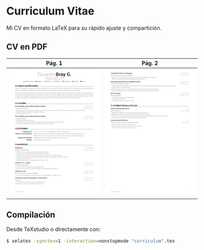 Curriculum Vitae
================

Mi CV en formato LaTeX para su rápido ajuste y compartición.

## CV en PDF

| Pág. 1 | Pág. 2 |
|:---:|:---:|
| [![Descargar PDF](images/preview-1.png?raw=true)](resume.pdf)  | [![Descargar PDF](images/preview-2.png?raw=true)](curriculum.pdf?raw=true) |

## Compilación

Desde TeXstudio o directamente con:
```bash
$ xelatex -synctex=1 -interaction=nonstopmode "curriculum".tex
```
